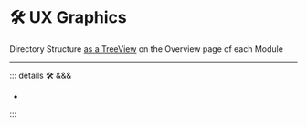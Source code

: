 # 🛠 UX Graphics

Directory Structure [as a TreeView](https://d3js.org/what-is-d3#d3-is-a-low-level-toolbox) on the Overview page of each Module

---

<!-- =================================================== -->
<!-- =================================================== -->
<!-- =================================================== -->
<!-- =================================================== -->
<!-- =================================================== -->
::: details 🛠 <dev>&&&</dev>



-



:::
